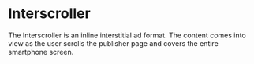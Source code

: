 # Interscroller
The Interscroller is an inline interstitial ad format. The content comes into view as the user scrolls the publisher page and covers the entire smartphone screen.
